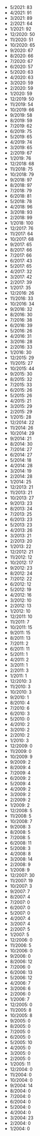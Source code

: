 *  5/2021: 83
*  4/2021: 91
*  3/2021: 89
*  2/2021: 64
*  1/2021: 92
*  12/2020: 50
*  11/2020: 51
*  10/2020: 65
*  9/2020: 67
*  8/2020: 66
*  7/2020: 67
*  6/2020: 57
*  5/2020: 63
*  4/2020: 63
*  3/2020: 59
*  2/2020: 59
*  1/2020: 59
*  12/2019: 50
*  11/2019: 54
*  10/2019: 66
*  9/2019: 58
*  8/2019: 59
*  7/2019: 62
*  6/2019: 75
*  5/2019: 65
*  4/2019: 74
*  3/2019: 65
*  2/2019: 67
*  1/2019: 76
*  12/2018: 68
*  11/2018: 75
*  10/2018: 79
*  9/2018: 97
*  8/2018: 97
*  7/2018: 79
*  6/2018: 81
*  5/2018: 78
*  4/2018: 96
*  3/2018: 93
*  2/2018: 99
*  1/2018: 100
*  12/2017: 76
*  11/2017: 64
*  10/2017: 68
*  9/2017: 65
*  8/2017: 66
*  7/2017: 66
*  6/2017: 43
*  5/2017: 65
*  4/2017: 32
*  3/2017: 42
*  2/2017: 39
*  1/2017: 35
*  12/2016: 26
*  11/2016: 33
*  10/2016: 34
*  9/2016: 32
*  8/2016: 30
*  7/2016: 38
*  6/2016: 39
*  5/2016: 26
*  4/2016: 31
*  3/2016: 28
*  2/2016: 33
*  1/2016: 30
*  12/2015: 29
*  11/2015: 27
*  10/2015: 44
*  9/2015: 30
*  8/2015: 32
*  7/2015: 33
*  6/2015: 26
*  5/2015: 26
*  4/2015: 21
*  3/2015: 29
*  2/2015: 29
*  1/2015: 28
*  12/2014: 22
*  11/2014: 26
*  10/2014: 29
*  9/2014: 21
*  8/2014: 30
*  7/2014: 27
*  6/2014: 27
*  5/2014: 18
*  4/2014: 28
*  3/2014: 19
*  2/2014: 28
*  1/2014: 25
*  12/2013: 21
*  11/2013: 21
*  10/2013: 27
*  9/2013: 23
*  8/2013: 24
*  7/2013: 25
*  6/2013: 23
*  5/2013: 23
*  4/2013: 26
*  3/2013: 21
*  2/2013: 20
*  1/2013: 22
*  12/2012: 21
*  11/2012: 12
*  10/2012: 17
*  9/2012: 23
*  8/2012: 24
*  7/2012: 22
*  6/2012: 12
*  5/2012: 19
*  4/2012: 16
*  3/2012: 10
*  2/2012: 13
*  1/2012: 10
*  12/2011: 10
*  11/2011: 7
*  10/2011: 15
*  9/2011: 15
*  8/2011: 13
*  7/2011: 2
*  6/2011: 11
*  5/2011: 1
*  4/2011: 2
*  3/2011: 1
*  2/2011: 3
*  1/2011: 1
*  12/2010: 3
*  11/2010: 3
*  10/2010: 3
*  9/2010: 1
*  8/2010: 4
*  7/2010: 6
*  6/2010: 3
*  5/2010: 0
*  4/2010: 2
*  3/2010: 2
*  2/2010: 2
*  1/2010: 3
*  12/2009: 0
*  11/2009: 0
*  10/2009: 9
*  9/2009: 2
*  8/2009: 4
*  7/2009: 4
*  6/2009: 2
*  5/2009: 4
*  4/2009: 2
*  3/2009: 2
*  2/2009: 2
*  1/2009: 2
*  12/2008: 5
*  11/2008: 5
*  10/2008: 7
*  9/2008: 3
*  8/2008: 5
*  7/2008: 5
*  6/2008: 11
*  5/2008: 3
*  4/2008: 8
*  3/2008: 14
*  2/2008: 9
*  1/2008: 9
*  12/2007: 30
*  11/2007: 19
*  10/2007: 3
*  9/2007: 7
*  8/2007: 4
*  7/2007: 0
*  6/2007: 0
*  5/2007: 0
*  4/2007: 4
*  3/2007: 4
*  2/2007: 5
*  1/2007: 5
*  12/2006: 0
*  11/2006: 5
*  10/2006: 0
*  9/2006: 0
*  8/2006: 12
*  7/2006: 0
*  6/2006: 13
*  5/2006: 12
*  4/2006: 7
*  3/2006: 6
*  2/2006: 0
*  1/2006: 7
*  12/2005: 0
*  11/2005: 8
*  10/2005: 8
*  9/2005: 0
*  8/2005: 0
*  7/2005: 0
*  6/2005: 0
*  5/2005: 10
*  4/2005: 0
*  3/2005: 0
*  2/2005: 0
*  1/2005: 11
*  12/2004: 0
*  11/2004: 0
*  10/2004: 0
*  9/2004: 14
*  8/2004: 0
*  7/2004: 0
*  6/2004: 0
*  5/2004: 0
*  4/2004: 0
*  3/2004: 23
*  2/2004: 0
*  1/2004: 0